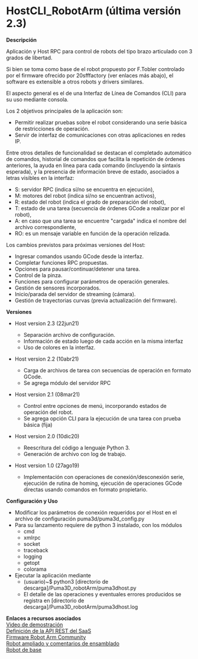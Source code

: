 # HostCLI_RobotArm (última versión 2.3)
**Descripción**

Aplicación y Host RPC para control de robots del tipo brazo articulado con 3 grados de libertad.

Si bien se toma como base de el robot propuesto por F.Tobler controlado por el firmware ofrecido por 20sfffactory (ver enlaces más abajo), el software es extensible a otros robots y drivers similares.

El aspecto general es el de una Interfaz de Línea de Comandos (CLI) para su uso mediante consola.

Los 2 objetivos principales de la aplicación son:
- Permitir realizar pruebas sobre el robot considerando una serie básica de restricciones de operación.
- Servir de interfaz de comunicaciones con otras aplicaciones en redes IP.

Entre otros detalles de funcionalidad se destacan el completado automático de comandos, historial de comandos que facilita la repetición de órdenes anteriores, la ayuda en línea para cada comando (incluyendo la sintaxis esperada), y la presencia de información breve de estado, asociados a letras visibles en la interfaz:
- S: servidor RPC (indica sí/no se encuentra en ejecución),
- M: motores del robot (indica sí/no se encuentran activos),
- R: estado del robot (indica el grado de preparación del robot),
- T: estado de una tarea (secuencia de órdenes GCode a realizar por el robot),
- A: en caso que una tarea se encuentre "cargada" indica el nombre del archivo correspondiente,
- RO: es un mensaje variable en función de la operación relizada.

Los cambios previstos para próximas versiones del Host:
- Ingresar comandos usando GCode desde la interfaz.
- Completar funciones RPC propuestas.
- Opciones para pausar/continuar/detener una tarea.
- Control de la pinza.
- Funciones para configurar parámetros de operación generales.
- Gestión de sensores incorporados.
- Inicio/parada del servidor de streaming (cámara).
- Gestión de trayectorias curvas (previa actualización del firmware).

**Versiones**
* Host version 2.3 (22jun21)
  - Separación archivo de configuración.
  - Información de estado luego de cada acción en la misma interfaz
  - Uso de colores en la interfaz.

* Host version 2.2 (10abr21)
  - Carga de archivos de tarea con secuencias de operación en formato GCode.
  - Se agrega módulo del servidor RPC

* Host version 2.1 (08mar21)
  - Control entre opciones de menú, incorporando estados de operación del robot.
  - Se agrega opción CLI para la ejecución de una tarea con prueba básica (fija)

* Host version 2.0 (10dic20)
  - Reescritura del código a lenguaje Python 3.
  - Generación de archivo con log de trabajo.

* Host version 1.0 (27ago19)
  - Implementación con operaciones de conexión/desconexión serie, ejecución de rutina de homing, ejecución de operaciones GCode directas usando comandos en formato propietario.

**Configuración y Uso**
* Modificar los parámetros de conexión requeridos por el Host en el archivo de configuración puma3d/puma3d_config.py
* Para su lanzamento requiere de python 3 instalado, con los módulos
  - cmd
  - xmlrpc
  - socket
  - traceback
  - logging
  - getopt
  - colorama
* Ejecutar la aplicación mediante
  - (usuario)~$ python3 [directorio de descarga]/Puma3D_robotArm/puma3dhost.py
  - El detalle de las operaciones y eventuales errores producidos se registra en [directorio de descarga]/Puma3D_robotArm/puma3dhost.log

**Enlaces a recursos asociados**</br>
[Video de demostración](https://youtu.be/gu-gkutfFFo)</br>
[Definición de la API REST del SaaS](https://www.getpostman.com/collections/0dbea506963e85d836dc)</br>
[Firmware Robot Arm Community](https://www-20sfactory.com/robot/resource#firmware)</br>
[Robot ampliado y comentarios de ensamblado](https://www.thingiverse.com/thing:3674358)</br>
[Robot de base](https://www.thingiverse.com/thing:1718984)</br>
